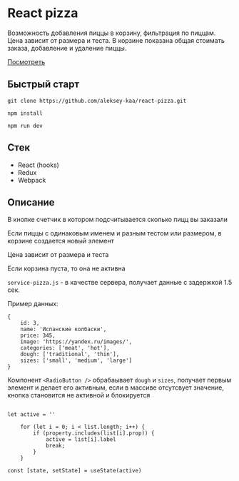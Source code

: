 # React pizza

Возможность добавления пиццы в корзину, фильтрация по пиццам. Цена зависит от размера и теста. В корзине показана общая стоимать заказа, добавление и удаление пиццы.

[Посмотреть](https://aleksey-kaa.github.io/react-pizza/)
## Быстрый старт 

`git clone https://github.com/aleksey-kaa/react-pizza.git`

`npm install`

`npm run dev`


## Стек 

- React (hooks)
- Redux
- Webpack

## Описание 

В кнопке  счетчик в котором подсчитывается сколько пицц вы заказали 

Если пиццы с одинаковым именем и разным тестом или размером, в корзине создается новый элемент

Цена зависит от размера и теста

Если корзина пуста, то она не активна 

`service-pizza.js` - в качестве сервера, получает данные с задержкой 1.5 сек.

Пример данных:
```
{
    id: 3,
    name: 'Испанские колбаски',
    price: 345,
    image: 'https://yandex.ru/images/',
    categories: ['meat', 'hot'],
    dough: ['traditional', 'thin'],
    sizes: ['small', 'medium', 'large']
}
```
Компонент `<RadioButton />`  обрабаывает `dough` и `sizes`, получает первым элемент и делает его активным, если в массиве отсутсвует значение, кнопка становится не активной и блокируется
```

let active = ''

    for (let i = 0; i < list.length; i++) {
        if (property.includes(list[i].prop)) {
            active = list[i].label
            break;
        }
    }

const [state, setState] = useState(active)

 ```
